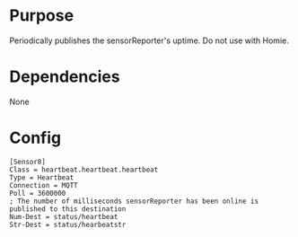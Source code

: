 # Purpose

Periodically publishes the sensorReporter's uptime. Do not use with Homie. 


# Dependencies

None

# Config

```
[Sensor8]
Class = heartbeat.heartbeat.heartbeat
Type = Heartbeat
Connection = MQTT
Poll = 3600000
; The number of milliseconds sensorReporter has been online is published to this destination
Num-Dest = status/heartbeat
Str-Dest = status/hearbeatstr
```
